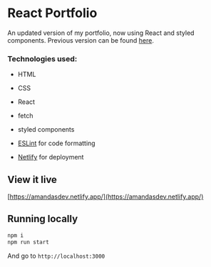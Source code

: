 # React Portfolio

An updated version of my portfolio, now using React and styled components. Previous version can be found [here](https://github.com/a-well/project-portfolio).


### Technologies used:

- HTML
- CSS
- React
- fetch
- styled components

- [ESLint](https://eslint.org/) for code formatting
- [Netlify](https://www.netlify.com/) for deployment

## View it live

[https://amandasdev.netlify.app/](https://amandasdev.netlify.app/)

## Running locally

```sh
npm i
npm run start
```

And go to `http://localhost:3000`


